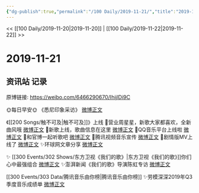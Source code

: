 ```yaml
---
{"dg-publish":true,"permalink":"/100 Daily/2019-11-21/","title":"2019-11-21","created":"2023-03-30T18:32:09.373+08:00","updated":"2023-03-30T18:32:49.397+08:00"}
---
```



<< [[100 Daily/2019-11-20\|2019-11-20]] | [[100 Daily/2019-11-22\|2019-11-22]] >>

# 2019-11-21

## 资讯站 记录

原博链接: https://weibo.com/6466290670/IhijlDi9C

🌞每日早安🌞 《悉尼印象采访》 [微博正文](https://m.weibo.cn/6466290670/4440980163932690)

《[[200 Songs/触不可及\|触不可及]]》上线
🌟营业周星星，新歌大家都喜欢，全新曲风哦 [微博正文](https://m.weibo.cn/6466290670/4441023704671478)
🌟新歌上线，歌曲信息在这里 [微博正文](https://m.weibo.cn/6466290670/4440995556907975)
🌟QQ音乐平台上线啦 [微博正文](https://m.weibo.cn/6466290670/4440996572364870)
🌟和官博一起听歌吧 [微博正文](https://m.weibo.cn/6466290670/4441000410232444)
🌟腾讯视频音乐宣传 [微博正文](https://m.weibo.cn/6466290670/4441005174314375)
🌟剧情版MV上线了 [微博正文](https://m.weibo.cn/6466290670/4441014397364434)
✨环球网文章分享 [微博正文](https://m.weibo.cn/6466290670/4441217972062324)

✨ [[300 Events/302 Shows/东方卫视《我们的歌》\|东方卫视《我们的歌》]]你们心中最强组合
[微博正文](https://m.weibo.cn/6466290670/4441085562399323)
✨澎湃新闻《我们的歌》导演陈虹专访
[微博正文](https://m.weibo.cn/6466290670/4441228835339294)

[[300 Events/303 Data/腾讯音乐由你榜\|腾讯音乐由你榜]]
✨劳模深深2019年Q3季度音乐成绩单
[微博正文](https://m.weibo.cn/6466290670/4441159948206432)


